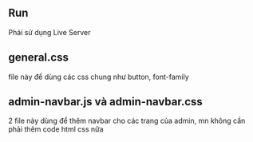 ## Run
Phải sử dụng Live Server

## general.css 
file này để dùng các css chung như button, font-family

## admin-navbar.js và admin-navbar.css
2 file này dùng để thêm navbar cho các trang của admin, mn không cần phải thêm code html css nữa
